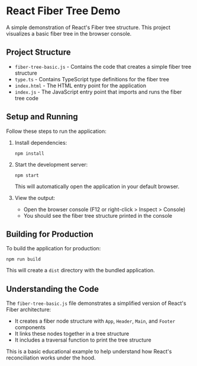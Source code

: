 # React Fiber Tree Demo

A simple demonstration of React's Fiber tree structure. This project visualizes a basic fiber tree in the browser console.

## Project Structure

- `fiber-tree-basic.js` - Contains the code that creates a simple fiber tree structure
- `type.ts` - Contains TypeScript type definitions for the fiber tree
- `index.html` - The HTML entry point for the application
- `index.js` - The JavaScript entry point that imports and runs the fiber tree code

## Setup and Running

Follow these steps to run the application:

1. Install dependencies:
   ```
   npm install
   ```

2. Start the development server:
   ```
   npm start
   ```

   This will automatically open the application in your default browser.

3. View the output:
   - Open the browser console (F12 or right-click > Inspect > Console)
   - You should see the fiber tree structure printed in the console

## Building for Production

To build the application for production:

```
npm run build
```

This will create a `dist` directory with the bundled application.

## Understanding the Code

The `fiber-tree-basic.js` file demonstrates a simplified version of React's Fiber architecture:

- It creates a fiber node structure with `App`, `Header`, `Main`, and `Footer` components
- It links these nodes together in a tree structure
- It includes a traversal function to print the tree structure

This is a basic educational example to help understand how React's reconciliation works under the hood.